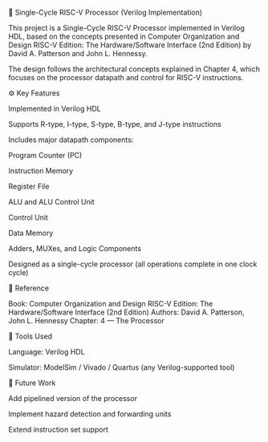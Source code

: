🧠 Single-Cycle RISC-V Processor (Verilog Implementation)

This project is a Single-Cycle RISC-V Processor implemented in Verilog HDL, based on the concepts presented in Computer Organization and Design RISC-V Edition: The Hardware/Software Interface (2nd Edition) by David A. Patterson and John L. Hennessy.

The design follows the architectural concepts explained in Chapter 4, which focuses on the processor datapath and control for RISC-V instructions.

⚙️ Key Features

Implemented in Verilog HDL

Supports R-type, I-type, S-type, B-type, and J-type instructions

Includes major datapath components:

Program Counter (PC)

Instruction Memory

Register File

ALU and ALU Control Unit

Control Unit

Data Memory

Adders, MUXes, and Logic Components

Designed as a single-cycle processor (all operations complete in one clock cycle)

📘 Reference

Book: Computer Organization and Design RISC-V Edition: The Hardware/Software Interface (2nd Edition)
Authors: David A. Patterson, John L. Hennessy
Chapter: 4 — The Processor

🧩 Tools Used

Language: Verilog HDL

Simulator: ModelSim / Vivado / Quartus (any Verilog-supported tool)

🚀 Future Work

Add pipelined version of the processor

Implement hazard detection and forwarding units

Extend instruction set support
